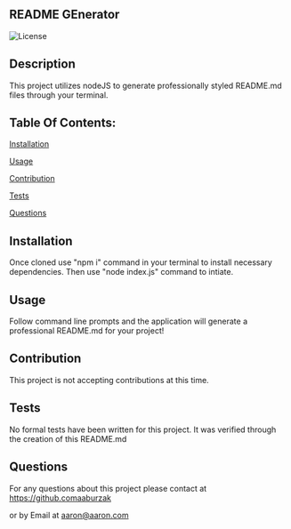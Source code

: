 
## README GEnerator

![License](https://img.shields.io/badge/License-MIT-blue.svg)

## Description
This project utilizes nodeJS to generate professionally styled README.md files through your terminal.

## Table Of Contents:
[Installation](#installation)

[Usage](#usage)

[Contribution](#contribution)

[Tests](#tests)

[Questions](#questions)

## Installation
Once cloned use "npm i" command in your terminal to install necessary dependencies. Then use "node index.js" command to intiate.

## Usage
Follow command line prompts and the application will generate a professional README.md for your project!

## Contribution
This project is not accepting contributions at this time.

## Tests
No formal tests have been written for this project. It was verified through the creation of this README.md

## Questions

For any questions about this project please contact at https://github.comaaburzak

or by Email at aaron@aaron.com
    

